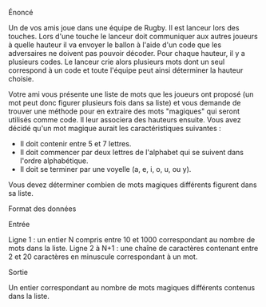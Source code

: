 Énoncé

Un de vos amis joue dans une équipe de Rugby. Il est lanceur lors des touches. Lors d'une touche le lanceur doit communiquer aux autres joueurs à quelle hauteur il va envoyer le ballon à l'aide d'un code que les adversaires ne doivent pas pouvoir décoder. Pour chaque hauteur, il y a plusieurs codes. Le lanceur crie alors plusieurs mots dont un seul correspond à un code et toute l'équipe peut ainsi déterminer la hauteur choisie.

Votre ami vous présente une liste de mots que les joueurs ont proposé (un mot peut donc figurer plusieurs fois dans sa liste) et vous demande de trouver une méthode pour en extraire des mots "magiques" qui seront utilisés comme code. Il leur associera des hauteurs ensuite. Vous avez décidé qu'un mot magique aurait les caractéristiques suivantes :

- Il doit contenir entre 5 et 7 lettres.
- Il doit commencer par deux lettres de l'alphabet qui se suivent dans l'ordre alphabétique.
- Il doit se terminer par une voyelle (a, e, i, o, u, ou y).

Vous devez déterminer combien de mots magiques différents figurent dans sa liste.

Format des données

Entrée

Ligne 1 : un entier N compris entre 10 et 1000 correspondant au nombre de mots dans la liste.
Ligne 2 à N+1 : une chaîne de caractères contenant entre 2 et 20 caractères en minuscule correspondant à un mot.

Sortie

Un entier correspondant au nombre de mots magiques différents contenus dans la liste.
